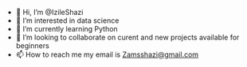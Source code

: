 - 👋 Hi, I’m @IzileShazi
- 👀 I’m interested in data science
- 🌱 I’m currently learning Python
- 💞️ I’m looking to collaborate on curent and new projects available for beginners
- 📫 How to reach me my email is Zamsshazi@gmail.com

<!---
IzileShazi/IzileShazi is a ✨ special ✨ repository because its `README.md` (this file) appears on your GitHub profile.
You can click the Preview link to take a look at your changes.
--->
